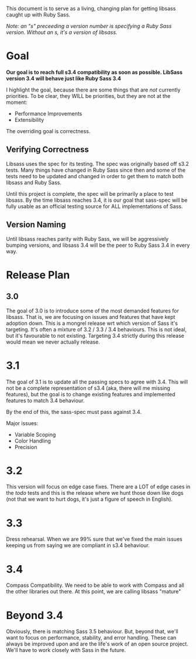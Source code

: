 This document is to serve as a living, changing plan for getting libsass caught up with Ruby Sass.

_Note: an "s" preceeding a version number is specifying a Ruby Sass version. Without an s, it's a version of libsass._

# Goal
**Our goal is to reach full s3.4 compatibility as soon as possible. LibSass version 3.4 will behave just like Ruby Sass 3.4**

I highlight the goal, because there are some things that are *not* currently priorities. To be clear, they WILL be priorities, but they are not at the moment:

* Performance Improvements
* Extensibility

The overriding goal is correctness.

## Verifying Correctness
Libsass uses the spec for its testing. The spec was originally based off s3.2 tests. Many things have changed in Ruby Sass since then and some of the tests need to be updated and changed in order to get them to match both libsass and Ruby Sass.

Until this project is complete, the spec will be primarily a place to test libsass. By the time libsass reaches 3.4, it is our goal that sass-spec will be fully usable as an official testing source for ALL implementations of Sass.

## Version Naming
Until libsass reaches parity with Ruby Sass, we will be aggressively bumping versions, and libsass 3.4 will be the peer to Ruby Sass 3.4 in every way.

# Release Plan

## 3.0
The goal of 3.0 is to introduce some of the most demanded features for libsass. That is, we are focusing on issues and features that have kept adoption down. This is a mongrel release wrt which version of Sass it's targeting. It's often a mixture of 3.2 / 3.3 / 3.4 behaviours. This is not ideal, but it's favourable to not existing. Targeting 3.4 strictly during this release would mean we never actually release.

# 3.1
The goal of 3.1 is to update all the passing specs to agree with 3.4. This will not be a complete representation of s3.4 (aka, there will me missing features), but the goal is to change existing features and implemented features to match 3.4 behaviour.

By the end of this, the sass-spec must pass against 3.4.

Major issues:
* Variable Scoping
* Color Handling
* Precision

# 3.2
This version will focus on edge case fixes. There are a LOT of edge cases in the _todo_ tests and this is the release where we hunt those down like dogs (not that we want to hurt dogs, it's just a figure of speech in English).

# 3.3
Dress rehearsal. When we are 99% sure that we've fixed the main issues keeping us from saying we are compliant in s3.4 behaviour.

# 3.4
Compass Compatibility. We need to be able to work with Compass and all the other libraries out there. At this point, we are calling libsass "mature"

# Beyond 3.4
Obviously, there is matching Sass 3.5 behaviour. But, beyond that, we'll want to focus on performance, stability, and error handling. These can always be improved upon and are the life's work of an open source project. We'll have to work closely with Sass in the future.
